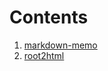 Contents
================================================================================

1.  [markdown-memo](https://github.com/rreece/markdown-memo)
1.  [root2html](https://github.com/rreece/root2html)


